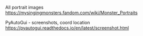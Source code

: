 All portrait images
https://mysingingmonsters.fandom.com/wiki/Monster_Portraits

PyAutoGui - screenshots, coord location
https://pyautogui.readthedocs.io/en/latest/screenshot.html

